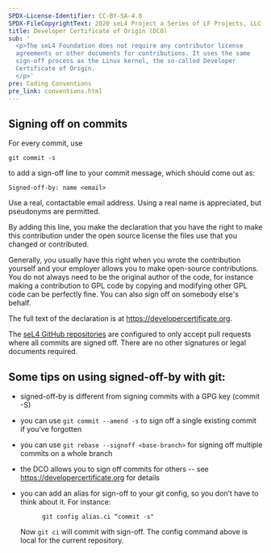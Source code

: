```yaml
---
SPDX-License-Identifier: CC-BY-SA-4.0
SPDX-FileCopyrightText: 2020 seL4 Project a Series of LF Projects, LLC.
title: Developer Certificate of Origin (DCO)
sub: '
  <p>The seL4 Foundation does not require any contributor license
  agreements or other documents for contributions. It uses the same
  sign-off process as the Linux kernel, the so-called Developer
  Certificate of Origin.
  </p>'
pre: Coding Conventions
pre_link: conventions.html
---
```


## Signing off on commits

For every commit, use

    git commit -s

to add a sign-off line to your commit message, which should come out as:

    Signed-off-by: name <email>

Use a real, contactable email address. Using a real name is appreciated, but
pseudonyms are permitted.

By adding this line, you make the declaration that you have the right to make
this contribution under the open source license the files use that you changed
or contributed.

Generally, you usually have this right when you wrote the contribution yourself
and your employer allows you to make open-source contributions. You do not
always need to be the original author of the code, for instance making a
contribution to GPL code by copying and modifying other GPL code can be perfectly
fine. You can also sign off on somebody else's behalf.

The full text of the declaration is at <https://developercertificate.org>.

The [seL4 GitHub repositories](https://github.com/seL4) are configured to only
accept pull requests where all commits are signed off. There are no other
signatures or legal documents required.

## Some tips on using signed-off-by with git:

- signed-off-by is different from signing commits with a GPG key (commit -S)
- you can use `git commit --amend -s` to sign off a single existing commit if
  you’ve forgotten
- you can use `git rebase --signoff <base-branch>` for signing off multiple
  commits on a whole branch
- the DCO allows you to sign off commits for others -- see
  <https://developercertificate.org> for details
- you can add an alias for sign-off to your git config, so you don’t have to
  think about it. For instance:

            git config alias.ci “commit -s"

  Now `git ci` will commit with sign-off. The config command above is local
  for the current repository.
